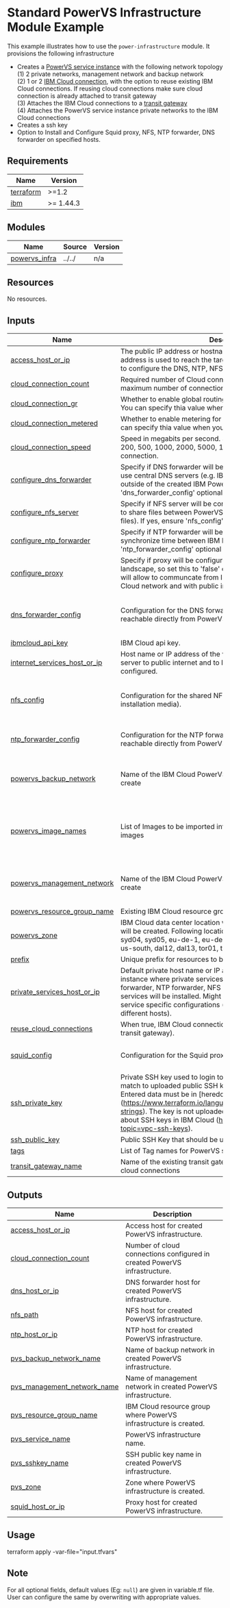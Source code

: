 # Standard PowerVS Infrastructure Module Example

This example illustrates how to use the `power-infrastructure` module.
It provisions the following infrastructure
- Creates a [PowerVS service instance](https://cloud.ibm.com/docs/power-iaas?topic=power-iaas-getting-started) with the following network topology <br/>
(1) 2 private networks, management network and backup network <br/>
(2) 1 or 2 [IBM Cloud connection](https://cloud.ibm.com/docs/power-iaas?topic=power-iaas-cloud-connections), with the option to reuse existing IBM Cloud connections.
If reusing cloud connections make sure cloud connection is already attached to transit gateway <br/>
(3) Attaches the IBM Cloud connections to a [transit gateway](https://cloud.ibm.com/docs/transit-gateway?topic=transit-gateway-getting-started) <br/>
(4) Attaches the PowerVS service instance private networks to the IBM Cloud connections <br/>
- Creates a ssh key
- Option to Install and Configure Squid proxy, NFS, NTP forwarder, DNS forwarder on specified hosts.


<!-- BEGINNING OF PRE-COMMIT-TERRAFORM DOCS HOOK -->
## Requirements

| Name | Version |
|------|---------|
| <a name="requirement_terraform"></a> [terraform](#requirement\_terraform) | >=1.2 |
| <a name="requirement_ibm"></a> [ibm](#requirement\_ibm) | >= 1.44.3 |

## Modules

| Name | Source | Version |
|------|--------|---------|
| <a name="module_powervs_infra"></a> [powervs\_infra](#module\_powervs\_infra) | ../../ | n/a |

## Resources

No resources.

## Inputs

| Name | Description | Type | Default | Required |
|------|-------------|------|---------|:--------:|
| <a name="input_access_host_or_ip"></a> [access\_host\_or\_ip](#input\_access\_host\_or\_ip) | The public IP address or hostname for the access host. The address is used to reach the target or server\_host IP address and to configure the DNS, NTP, NFS, and Squid proxy services. | `string` | n/a | yes |
| <a name="input_cloud_connection_count"></a> [cloud\_connection\_count](#input\_cloud\_connection\_count) | Required number of Cloud connections to create or reuse. The maximum number of connections is two per location. | `number` | `2` | no |
| <a name="input_cloud_connection_gr"></a> [cloud\_connection\_gr](#input\_cloud\_connection\_gr) | Whether to enable global routing for this IBM Cloud connection. You can specify thia value when you create a connection. | `bool` | `true` | no |
| <a name="input_cloud_connection_metered"></a> [cloud\_connection\_metered](#input\_cloud\_connection\_metered) | Whether to enable metering for this IBM Cloud connection. You can specify thia value when you create a connection. | `bool` | `false` | no |
| <a name="input_cloud_connection_speed"></a> [cloud\_connection\_speed](#input\_cloud\_connection\_speed) | Speed in megabits per second. Supported values are 50, 100, 200, 500, 1000, 2000, 5000, 10000. Required when you create a connection. | `number` | `5000` | no |
| <a name="input_configure_dns_forwarder"></a> [configure\_dns\_forwarder](#input\_configure\_dns\_forwarder) | Specify if DNS forwarder will be configured. This will allow you to use central DNS servers (e.g. IBM Cloud DNS servers) sitting outside of the created IBM PowerVS infrastructure. If yes, ensure 'dns\_forwarder\_config' optional variable is set properly. | `bool` | `true` | no |
| <a name="input_configure_nfs_server"></a> [configure\_nfs\_server](#input\_configure\_nfs\_server) | Specify if NFS server will be configured. This will allow you easily to share files between PowerVS instances (e.g., SAP installation files). If yes, ensure 'nfs\_config' optional variable is set properly. | `bool` | `true` | no |
| <a name="input_configure_ntp_forwarder"></a> [configure\_ntp\_forwarder](#input\_configure\_ntp\_forwarder) | Specify if NTP forwarder will be configured. This will allow you to synchronize time between IBM PowerVS instances. If yes, ensure 'ntp\_forwarder\_config' optional variable is set properly. | `bool` | `true` | no |
| <a name="input_configure_proxy"></a> [configure\_proxy](#input\_configure\_proxy) | Specify if proxy will be configured. Proxy is mandatory for the landscape, so set this to 'false' only if proxy already exists. Proxy will allow to communcate from IBM PowerVS instances with IBM Cloud network and with public internet. | `bool` | `true` | no |
| <a name="input_dns_forwarder_config"></a> [dns\_forwarder\_config](#input\_dns\_forwarder\_config) | Configuration for the DNS forwarder to a DNS service that is not reachable directly from PowerVS | <pre>object({<br>    server_host_or_ip = string<br>    dns_servers       = string<br>  })</pre> | <pre>{<br>  "dns_servers": "161.26.0.7; 161.26.0.8; 9.9.9.9;",<br>  "server_host_or_ip": ""<br>}</pre> | no |
| <a name="input_ibmcloud_api_key"></a> [ibmcloud\_api\_key](#input\_ibmcloud\_api\_key) | IBM Cloud api key. | `string` | `null` | no |
| <a name="input_internet_services_host_or_ip"></a> [internet\_services\_host\_or\_ip](#input\_internet\_services\_host\_or\_ip) | Host name or IP address of the virtual server instance where proxy server to public internet and to IBM Cloud services will be configured. | `string` | `null` | no |
| <a name="input_nfs_config"></a> [nfs\_config](#input\_nfs\_config) | Configuration for the shared NFS file system (for example, for the installation media). | <pre>object({<br>    server_host_or_ip = string<br>    nfs_directory     = string<br>  })</pre> | <pre>{<br>  "nfs_directory": "/nfs",<br>  "server_host_or_ip": ""<br>}</pre> | no |
| <a name="input_ntp_forwarder_config"></a> [ntp\_forwarder\_config](#input\_ntp\_forwarder\_config) | Configuration for the NTP forwarder to an NTP service that is not reachable directly from PowerVS | <pre>object({<br>    server_host_or_ip = string<br>  })</pre> | <pre>{<br>  "server_host_or_ip": ""<br>}</pre> | no |
| <a name="input_powervs_backup_network"></a> [powervs\_backup\_network](#input\_powervs\_backup\_network) | Name of the IBM Cloud PowerVS backup network and CIDR to create | <pre>object({<br>    name = string<br>    cidr = string<br>  })</pre> | <pre>{<br>  "cidr": "10.52.0.0/24",<br>  "name": "bkp_net"<br>}</pre> | no |
| <a name="input_powervs_image_names"></a> [powervs\_image\_names](#input\_powervs\_image\_names) | List of Images to be imported into cloud account from catalog images | `list(string)` | <pre>[<br>  "SLES15-SP3-SAP",<br>  "SLES15-SP3-SAP-NETWEAVER",<br>  "RHEL8-SP4-SAP",<br>  "RHEL8-SP4-SAP-NETWEAVER"<br>]</pre> | no |
| <a name="input_powervs_management_network"></a> [powervs\_management\_network](#input\_powervs\_management\_network) | Name of the IBM Cloud PowerVS management subnet and CIDR to create | <pre>object({<br>    name = string<br>    cidr = string<br>  })</pre> | <pre>{<br>  "cidr": "10.51.0.0/24",<br>  "name": "mgmt_net"<br>}</pre> | no |
| <a name="input_powervs_resource_group_name"></a> [powervs\_resource\_group\_name](#input\_powervs\_resource\_group\_name) | Existing IBM Cloud resource group name. | `string` | n/a | yes |
| <a name="input_powervs_zone"></a> [powervs\_zone](#input\_powervs\_zone) | IBM Cloud data center location where IBM PowerVS infrastructure will be created. Following locations are currently supported: syd04, syd05, eu-de-1, eu-de-2, lon04, lon06, wdc04, us-east, us-south, dal12, dal13, tor01, tok04, osa21, sao01, mon01 | `string` | n/a | yes |
| <a name="input_prefix"></a> [prefix](#input\_prefix) | Unique prefix for resources to be created. | `string` | n/a | yes |
| <a name="input_private_services_host_or_ip"></a> [private\_services\_host\_or\_ip](#input\_private\_services\_host\_or\_ip) | Default private host name or IP address of the virtual server instance where private services should be configured (DNS forwarder, NTP forwarder, NFS server). Might be empty when no services will be installed. Might be overwritten in the optional service specific configurations (in order to install services on different hosts). | `string` | `null` | no |
| <a name="input_reuse_cloud_connections"></a> [reuse\_cloud\_connections](#input\_reuse\_cloud\_connections) | When true, IBM Cloud connections are reused (if attached to the transit gateway). | `bool` | `false` | no |
| <a name="input_squid_config"></a> [squid\_config](#input\_squid\_config) | Configuration for the Squid proxy setup | <pre>object({<br>    server_host_or_ip = string<br>  })</pre> | <pre>{<br>  "server_host_or_ip": ""<br>}</pre> | no |
| <a name="input_ssh_private_key"></a> [ssh\_private\_key](#input\_ssh\_private\_key) | Private SSH key used to login to IBM PowerVS instances. Should match to uploaded public SSH key referenced by 'ssh\_public\_key'. Entered data must be in [heredoc strings format] (https://www.terraform.io/language/expressions/strings#heredoc-strings). The key is not uploaded or stored. Read [here] more about SSH keys in IBM Cloud (https://cloud.ibm.com/docs/vpc?topic=vpc-ssh-keys). | `string` | n/a | yes |
| <a name="input_ssh_public_key"></a> [ssh\_public\_key](#input\_ssh\_public\_key) | Public SSH Key that should be used in IBM PowerVS infrastructure. | `string` | n/a | yes |
| <a name="input_tags"></a> [tags](#input\_tags) | List of Tag names for PowerVS service | `list(string)` | `null` | no |
| <a name="input_transit_gateway_name"></a> [transit\_gateway\_name](#input\_transit\_gateway\_name) | Name of the existing transit gateway. Required when creating new cloud connections | `string` | `null` | no |

## Outputs

| Name | Description |
|------|-------------|
| <a name="output_access_host_or_ip"></a> [access\_host\_or\_ip](#output\_access\_host\_or\_ip) | Access host for created PowerVS infrastructure. |
| <a name="output_cloud_connection_count"></a> [cloud\_connection\_count](#output\_cloud\_connection\_count) | Number of cloud connections configured in created PowerVS infrastructure. |
| <a name="output_dns_host_or_ip"></a> [dns\_host\_or\_ip](#output\_dns\_host\_or\_ip) | DNS forwarder host for created PowerVS infrastructure. |
| <a name="output_nfs_path"></a> [nfs\_path](#output\_nfs\_path) | NFS host for created PowerVS infrastructure. |
| <a name="output_ntp_host_or_ip"></a> [ntp\_host\_or\_ip](#output\_ntp\_host\_or\_ip) | NTP host for created PowerVS infrastructure. |
| <a name="output_pvs_backup_network_name"></a> [pvs\_backup\_network\_name](#output\_pvs\_backup\_network\_name) | Name of backup network in created PowerVS infrastructure. |
| <a name="output_pvs_management_network_name"></a> [pvs\_management\_network\_name](#output\_pvs\_management\_network\_name) | Name of management network in created PowerVS infrastructure. |
| <a name="output_pvs_resource_group_name"></a> [pvs\_resource\_group\_name](#output\_pvs\_resource\_group\_name) | IBM Cloud resource group where PowerVS infrastructure is created. |
| <a name="output_pvs_service_name"></a> [pvs\_service\_name](#output\_pvs\_service\_name) | PowerVS infrastructure name. |
| <a name="output_pvs_sshkey_name"></a> [pvs\_sshkey\_name](#output\_pvs\_sshkey\_name) | SSH public key name in created PowerVS infrastructure. |
| <a name="output_pvs_zone"></a> [pvs\_zone](#output\_pvs\_zone) | Zone where PowerVS infrastructure is created. |
| <a name="output_squid_host_or_ip"></a> [squid\_host\_or\_ip](#output\_squid\_host\_or\_ip) | Proxy host for created PowerVS infrastructure. |
<!-- END OF PRE-COMMIT-TERRAFORM DOCS HOOK -->

## Usage

terraform apply -var-file="input.tfvars"

## Note

For all optional fields, default values (Eg: `null`) are given in variable.tf file. User can configure the same by overwriting with appropriate values.
